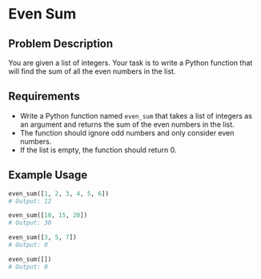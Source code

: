 # Even Sum

## Problem Description

You are given a list of integers. Your task is to write a Python function that will find the sum of all the even numbers in the list.

## Requirements

- Write a Python function named `even_sum` that takes a list of integers as an argument and returns the sum of the even numbers in the list.
- The function should ignore odd numbers and only consider even numbers.
- If the list is empty, the function should return 0.

## Example Usage

```python
even_sum([1, 2, 3, 4, 5, 6])
# Output: 12

even_sum([10, 15, 20])
# Output: 30

even_sum([3, 5, 7])
# Output: 0

even_sum([])
# Output: 0
```
